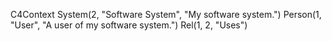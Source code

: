 C4Context
    System(2, "Software System", "My software system.")
    Person(1, "User", "A user of my software system.")
    Rel(1, 2, "Uses")
